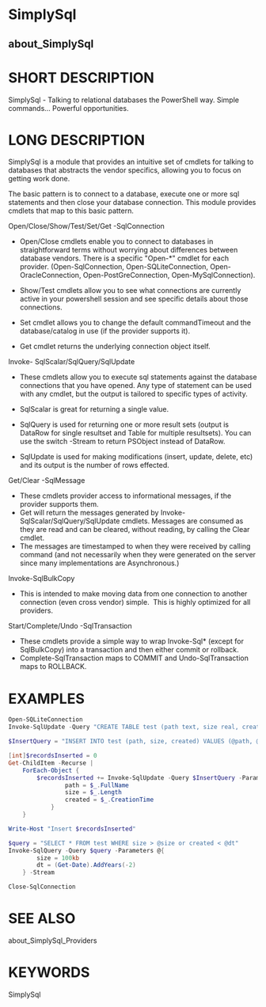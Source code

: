 ﻿# SimplySql
## about_SimplySql

# SHORT DESCRIPTION
SimplySql - Talking to relational databases the PowerShell way.
Simple commands... Powerful opportunities.

# LONG DESCRIPTION
SimplySql is a module that provides an intuitive set of cmdlets for talking to databases that abstracts the vendor specifics, allowing you to focus on getting work done.

The basic pattern is to connect to a database, execute one or more sql statements and then close your database connection.  This module provides cmdlets that map to this basic pattern.

Open/Close/Show/Test/Set/Get -SqlConnection
  - Open/Close cmdlets enable you to connect to databases in straightforward terms without worrying about differences between database vendors.  There is a specific "Open-*" cmdlet for each provider. (Open-SqlConnection, Open-SQLiteConnection, Open-OracleConnection, Open-PostGreConnection, Open-MySqlConnection).

  - Show/Test cmdlets allow you to see what connections are currently active in your powershell session and see specific details about those connections.
    
  - Set cmdlet allows you to change the default commandTimeout and the database/catalog in use (if the provider supports it).

  - Get cmdlet returns the underlying connection object itself. 

Invoke- SqlScalar/SqlQuery/SqlUpdate
  - These cmdlets allow you to execute sql statements against the database connections that you have opened.  Any type of statement can be used with any cmdlet, but the output is tailored to specific types of activity.
    
  - SqlScalar is great for returning a single value.
    
  - SqlQuery is used for returning one or more result sets (output is DataRow for single resultset and Table for multiple resultsets).  You can use the switch -Stream to return PSObject instead of DataRow.
    
  - SqlUpdate is used for making modifications (insert, update, delete, etc) and its output is the number of rows effected.

Get/Clear -SqlMessage
  - These cmdlets provider access to informational messages, if the provider supports them.
  - Get will return the messages generated by Invoke-SqlScalar/SqlQuery/SqlUpdate cmdlets.  Messages are consumed as they are read and can be cleared, without reading, by calling the Clear cmdlet.
  - The messages are timestamped to when they were received by calling command (and not necessarily when they were generated on the server since many implementations are Asynchronous.)

Invoke-SqlBulkCopy
  - This is intended to make moving data from one connection to another connection (even cross vendor) simple.  This is highly optimized for all providers.

Start/Complete/Undo -SqlTransaction
  - These cmdlets provide a simple way to wrap Invoke-Sql* (except for SqlBulkCopy) into a transaction and then either commit or rollback. 
  - Complete-SqlTransaction maps to COMMIT and Undo-SqlTransaction maps to ROLLBACK.

# EXAMPLES
```powershell
Open-SQLiteConnection
Invoke-SqlUpdate -Query "CREATE TABLE test (path text, size real, created datetime)" | Out-Null

$InsertQuery = "INSERT INTO test (path, size, created) VALUES (@path, @size, @created)"

[int]$recordsInserted = 0
Get-ChildItem -Recurse |
    ForEach-Object {
        $recordsInserted += Invoke-SqlUpdate -Query $InsertQuery -Parameters @{
                path = $_.FullName
                size = $_.Length
                created = $_.CreationTime
            }
    }

Write-Host "Insert $recordsInserted"

$query = "SELECT * FROM test WHERE size > @size or created < @dt"
Invoke-SqlQuery -Query $query -Parameters @{
        size = 100kb
        dt = (Get-Date).AddYears(-2)
    } -Stream

Close-SqlConnection
```
# SEE ALSO
about_SimplySql_Providers

# KEYWORDS
SimplySql
